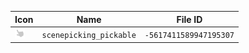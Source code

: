 | Icon | Name | File ID |
| ---  | ---  | ---     |
| ![](scenepicking_pickable.png) | `scenepicking_pickable` | `-5617411589947195307` |
